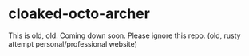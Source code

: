 # cloaked-octo-archer
This is old, old. Coming down soon. Please ignore this repo.
(old, rusty attempt personal/professional website)
